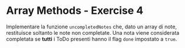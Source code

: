 # Array Methods - Exercise 4
Implementare la funzione `uncompletedNotes` che, dato un array di note, restituisce soltanto le note non completate.
Una nota viene considerata completata se **tutti** i ToDo presenti hanno il flag `done` impostato a `true`.